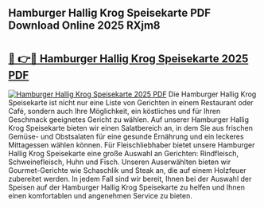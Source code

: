 ## Hamburger Hallig Krog Speisekarte PDF Download Online 2025 RXjm8

# <h2><a href="http://gc8aaw7.nevu.top/?p=Hamburger+Hallig+Krog+Speisekarte">🔗 👉🔴 Hamburger Hallig Krog Speisekarte 2025 PDF</a></h2>

[![Hamburger Hallig Krog Speisekarte 2025 PDF](https://i.imgur.com/dBaPXMq.png)](http://gc8aaw7.nevu.top/?p=Hamburger+Hallig+Krog+Speisekarte)
Die Hamburger Hallig Krog Speisekarte ist nicht nur eine Liste von Gerichten in einem Restaurant oder Café, sondern auch Ihre Möglichkeit, ein köstliches und für Ihren Geschmack geeignetes Gericht zu wählen. Auf unserer Hamburger Hallig Krog Speisekarte bieten wir einen Salatbereich an, in dem Sie aus frischen Gemüse- und Obstsalaten für eine gesunde Ernährung und ein leckeres Mittagessen wählen können. Für Fleischliebhaber bietet unsere Hamburger Hallig Krog Speisekarte eine große Auswahl an Gerichten: Rindfleisch, Schweinefleisch, Huhn und Fisch. Unseren Auserwählten bieten wir Gourmet-Gerichte wie Schaschlik und Steak an, die auf einem Holzfeuer zubereitet werden. In jedem Fall sind wir bereit, Ihnen bei der Auswahl der Speisen auf der Hamburger Hallig Krog Speisekarte zu helfen und Ihnen einen komfortablen und angenehmen Service zu bieten.
